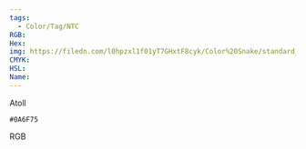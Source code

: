 ```yaml
---
tags:
  - Color/Tag/NTC
RGB:
Hex:
img: https://filedn.com/l0hpzxl1f01yT7GHxtF8cyk/Color%20Snake/standard_csv_to_svg/0A6F75.svg
CMYK:
HSL:
Name:
---
```

Atoll
```palette
#0A6F75
```
RGB
